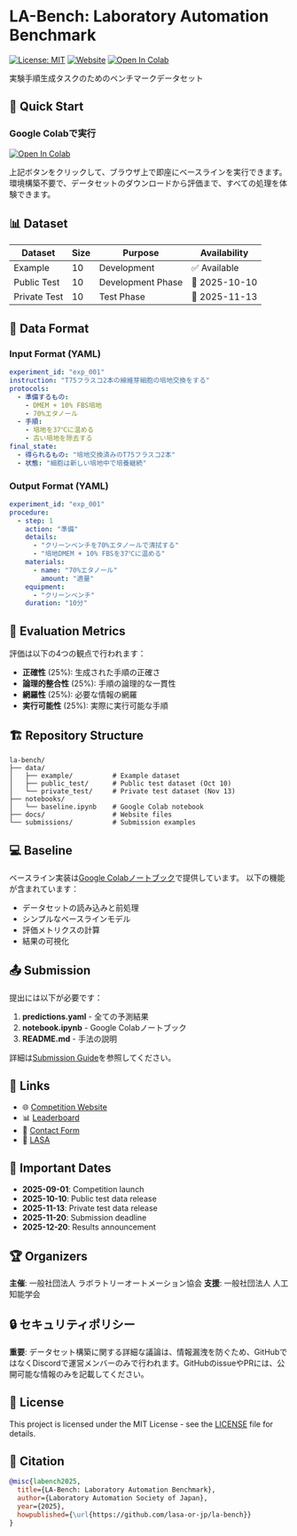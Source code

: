# LA-Bench: Laboratory Automation Benchmark

[![License: MIT](https://img.shields.io/badge/License-MIT-yellow.svg)](https://opensource.org/licenses/MIT)
[![Website](https://img.shields.io/badge/Website-LA--Bench-blue)](https://lasa-or-jp.github.io/la-bench/)
[![Open In Colab](https://colab.research.google.com/assets/colab-badge.svg)](https://colab.research.google.com/github/lasa-or-jp/la-bench/blob/main/notebooks/baseline.ipynb)


実験手順生成タスクのためのベンチマークデータセット

## 🚀 Quick Start

### Google Colabで実行
[![Open In Colab](https://colab.research.google.com/assets/colab-badge.svg)](https://colab.research.google.com/github/lasa-or-jp/la-bench/blob/main/notebooks/baseline.ipynb)

上記ボタンをクリックして、ブラウザ上で即座にベースラインを実行できます。環境構築不要で、データセットのダウンロードから評価まで、すべての処理を体験できます。

## 📊 Dataset

| Dataset | Size | Purpose | Availability |
|---------|------|---------|--------------|
| Example | 10 | Development | ✅ Available |
| Public Test | 10 | Development Phase | 📅 2025-10-10 |
| Private Test | 10 | Test Phase | 📅 2025-11-13 |

## 📝 Data Format

### Input Format (YAML)
```yaml
experiment_id: "exp_001"
instruction: "T75フラスコ2本の線維芽細胞の培地交換をする"
protocols:
  - 準備するもの:
    - DMEM + 10% FBS培地
    - 70%エタノール
  - 手順:
    - 培地を37℃に温める
    - 古い培地を除去する
final_state:
  - 得られるもの: "培地交換済みのT75フラスコ2本"
  - 状態: "細胞は新しい培地中で培養継続"
```

### Output Format (YAML)
```yaml
experiment_id: "exp_001"
procedure:
  - step: 1
    action: "準備"
    details:
      - "クリーンベンチを70%エタノールで清拭する"
      - "培地DMEM + 10% FBSを37℃に温める"
    materials:
      - name: "70%エタノール"
        amount: "適量"
    equipment:
      - "クリーンベンチ"
    duration: "10分"
```

## 🎯 Evaluation Metrics

評価は以下の4つの観点で行われます：

- **正確性** (25%): 生成された手順の正確さ
- **論理的整合性** (25%): 手順の論理的な一貫性
- **網羅性** (25%): 必要な情報の網羅
- **実行可能性** (25%): 実際に実行可能な手順

## 🏗️ Repository Structure

```
la-bench/
├── data/
│   ├── example/          # Example dataset
│   ├── public_test/      # Public test dataset (Oct 10)
│   └── private_test/     # Private test dataset (Nov 13)
├── notebooks/
│   └── baseline.ipynb    # Google Colab notebook
├── docs/                 # Website files
└── submissions/          # Submission examples
```

## 💻 Baseline

ベースライン実装は[Google Colabノートブック](https://colab.research.google.com/github/lasa-or-jp/la-bench/blob/main/notebooks/baseline.ipynb)で提供しています。
以下の機能が含まれています：

- データセットの読み込みと前処理
- シンプルなベースラインモデル
- 評価メトリクスの計算
- 結果の可視化

## 📤 Submission

提出には以下が必要です：

1. **predictions.yaml** - 全ての予測結果
2. **notebook.ipynb** - Google Colabノートブック
3. **README.md** - 手法の説明

詳細は[Submission Guide](docs/submission-guide.md)を参照してください。

## 🔗 Links

- 🌐 [Competition Website](https://lasa-or-jp.github.io/la-bench/)
- 📊 [Leaderboard](https://lasa-or-jp.github.io/la-bench/#leaderboard)
- 📧 [Contact Form](https://docs.google.com/forms/d/e/1FAIpQLSdoJSoDHxWxy7bF7I-rWvs5sTQxtdzGjmAskJm1OzGd-qzkPw/viewform)
- 🏢 [LASA](https://lasa.or.jp/)

## 📅 Important Dates

- **2025-09-01**: Competition launch
- **2025-10-10**: Public test data release
- **2025-11-13**: Private test data release
- **2025-11-20**: Submission deadline
- **2025-12-20**: Results announcement

## 🏆 Organizers

**主催**: 一般社団法人 ラボラトリーオートメーション協会
**支援**: 一般社団法人 人工知能学会

## 🔒 セキュリティポリシー

**重要**: データセット構築に関する詳細な議論は、情報漏洩を防ぐため、GitHubではなくDiscordで運営メンバーのみで行われます。GitHubのissueやPRには、公開可能な情報のみを記載してください。

## 📜 License

This project is licensed under the MIT License - see the [LICENSE](LICENSE) file for details.

## 🤝 Citation

```bibtex
@misc{labench2025,
  title={LA-Bench: Laboratory Automation Benchmark},
  author={Laboratory Automation Society of Japan},
  year={2025},
  howpublished={\url{https://github.com/lasa-or-jp/la-bench}}
}
```